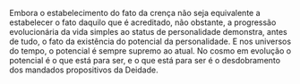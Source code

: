 ﻿Embora o estabelecimento do fato da crença não seja equivalente a estabelecer o fato daquilo que é acreditado, não obstante, a progressão evolucionária da vida simples ao status de personalidade demonstra, antes de tudo, o fato da existência do potencial da personalidade. E nos universos do tempo, o potencial é sempre supremo ao atual. No cosmo em evolução o potencial é o que está para ser, e o que está para ser é o desdobramento dos mandados propositivos da Deidade.
